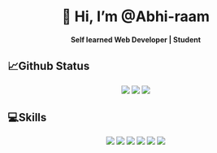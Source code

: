 
<h1 align="center">👋 Hi, I’m @Abhi-raam</h1>
<h4 align="center">Self learned Web Developer | Student</h4>

<!-- <div align="center" >
  <img   src="https://github-readme-stats.vercel.app/api?username=Abh-iram&show_icons=true&theme=radical" />
  <img  style="display:flex;align-item:center;" width="40%" src="https://github-readme-stats.vercel.app/api/top-langs/?username=Abh-iram&langs_count=8)](https://github.com/Abh-iram/github-readme-stats" />
</div> -->

<div align="center">
  <h2 align="left">📈Github Status</h2>
<img src="http://github-profile-summary-cards.vercel.app/api/cards/repos-per-language?username=Abhi-raam&theme=github_dark">
<img src="http://github-profile-summary-cards.vercel.app/api/cards/stats?username=Abhi-raam&theme=github_dark">
<img src="http://github-profile-summary-cards.vercel.app/api/cards/profile-details?username=Abhi-raam&theme=github_dark">
</div>


  

<!--- #LANGUAGES --->
<div align="center" margin="2rem">
  <h2 align="left">💻Skills</h2>

  <img src="https://img.shields.io/badge/html5-%23E34F26.svg?style=for-the-badge&logo=html5&logoColor=white"/>
  <img src="https://img.shields.io/badge/css3-%231572B6.svg?style=for-the-badge&logo=css3&logoColor=white"/>
  <img src="https://img.shields.io/badge/bootstrap-%23563D7C.svg?style=for-the-badge&logo=bootstrap&logoColor=white"/>
  <img src="https://img.shields.io/badge/node.js-6DA55F?style=for-the-badge&logo=node.js&logoColor=white"/>
  <img src="https://img.shields.io/badge/express.js-%23404d59.svg?style=for-the-badge&logo=express&logoColor=%2361DAFB"/>
  <img src="https://img.shields.io/badge/MongoDB-%234ea94b.svg?style=for-the-badge&logo=mongodb&logoColor=white"/>


</div>

